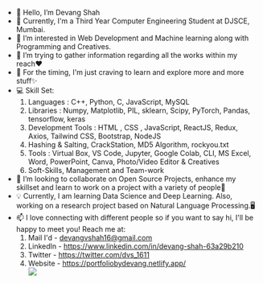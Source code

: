 - 👋 Hello, I’m Devang Shah
- 🌱 Currently, I'm a Third Year Computer Engineering Student at DJSCE, Mumbai.
- 👀 I’m interested in Web Development and Machine learning along with Programming and Creatives.
- 🔭 I’m trying to gather information regarding all the works within my reach❤
- 💛 For the timing, I'm just craving to learn and explore more and more stuff✨
- 💻 Skill Set:
    1. Languages : C++, Python, C, JavaScript, MySQL
    2. Libraries : Numpy, Matplotlib, PIL, sklearn, Scipy, PyTorch, Pandas, tensorflow, keras
    3. Development Tools : HTML , CSS , JavaScript, ReactJS, Redux, Axios, Tailwind CSS, Bootstrap, NodeJS 
    4. Hashing & Salting, CrackStation, MD5 Algorithm, rockyou.txt 
    5. Tools : Virtual Box, VS Code, Jupyter, Google Colab, CLI, MS Excel, Word, PowerPoint, Canva, Photo/Video Editor & Creatives 
    6. Soft-Skills, Management and Team-work 
- 💞️ I’m looking to collaborate on Open Source Projects, enhance my skillset and learn to work on a project with a variety of people👬 
- 💡 Currently, I am learning Data Science and Deep Learning. Also, working on a research project based on Natural Language Processing.🖥️
- 📫 I love connecting with different people so if you want to say hi, I'll be happy to meet you! Reach me at:
    1. Mail I'd - devangvshah16@gmail.com
    2. LinkedIn - https://www.linkedin.com/in/devang-shah-63a29b210 
    3. Twitter - https://twitter.com/dvs_1611
    4. Website - https://portfoliobydevang.netlify.app/
 <br>![](https://komarev.com/ghpvc/?username=Devang-Shah-49) <br>






<!---
Devang-Shah-49/Devang-Shah-49 is a ✨ special ✨ repository because its `README.md` (this file) appears on your GitHub profile.
You can click the Preview link to take a look at your changes.
--->
